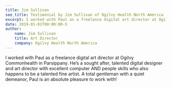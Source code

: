 ```yaml
---
title: Jim Sullivan
seo_title: Testimonial by Jim Sullivan of Ogilvy Health North America
excerpt: I worked with Paul as a freelance digital art director at Ogilvy Commonhealth in Parsippany. He’s a sought after, talented digital designer and art director.
date: 2019-01-01T00:00:00-5
author:
    name: Jim Sullivan
    title: Art Director
    company: Ogilvy Health North America
---
```

I worked with Paul as a freelance digital art director at Ogilvy Commonhealth in Parsippany. He’s a sought after, talented digital designer and art director with excellent computer AND people skills who also happens to be a talented fine artist. A total gentleman with a quiet demeanor, Paul is an absolute pleasure to work with!